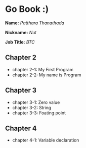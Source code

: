 # Go Book :)

**Name:** *Patthara Thanathada*

**Nickname:** *Nut*

**Job Title:** *BTC*

## Chapter 2

* chapter 2-1: My First Program
* chapter 2-2: My name is Program

## Chapter 3

* chapter 3-1: Zero value
* chapter 3-2: String
* chapter 3-3: Foating point

## Chapter 4

* chapter 4-1: Variable declaration